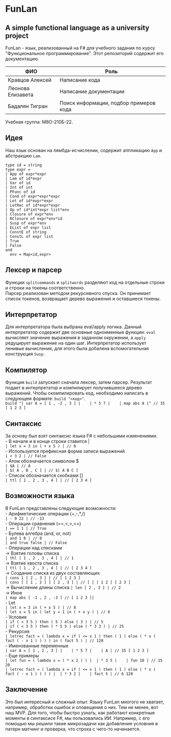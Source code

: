 # FunLan
A simple functional language as a university project
---
FunLan - язык, реализованный на F# для учебного задания по курсу "Функциональное программирование". Этот репозиторий содержит его документацию.  

| ФИО | Роль |
| ----------- | ----------- |
| Кравцов Алексей    | Написание кода   |
| Леонова Елизавета   | Написание документации   |
| Бадалян Тигран    | Поиск информации, подбор примеров кода   |

Учебная группа: М8О-210Б-22.

## Идея
Наш язык основан на лямбда-исчислении, содержит аппликацию `App` и абстракцию `Lam`.

```F#
type id = string 
type expr = 
| App of expr*expr 
| Lam of id*expr 
| Var of id 
| Int of int 
| PFunc of id 
| Cond of expr*expr*expr 
| Let of id*expr*expr 
| LetRec of id*expr*expr 
| Op of id*int*expr list*env 
| Closure of expr*env 
| RClosure of expr*env*id 
| Susp of expr*env 
| EList of expr list 
| ConstE of string 
| ConstL of expr list 
| True 
| False 
and 
  env = Map<id,expr> 
```
## Лексер и парсер
Функции `splitcommands` и `splitwords` разделяют код на отдельные строки и строки на токены соответственно.  
Парсер реализован методом рекурсивного спуска. Он принимает список токенов, возвращает дерево выражения и оставшиеся токены.

## Интерпретатор
Для интерпретатора была выбрана eval/apply логика. Данный интерпретатор содержит две основные одноименные функции: `eval` вычисляет значение выражения в заданном окружении, а `apply` редуцирует выражение на один шаг. Интерпретатор использует ленивые вычисления, для этого была добалена вспомогательная конструкция `Susp`.

## Компилятор
Функция `build` запускает сначала лексер, затем парсер. Результат подает в интерпретатор и компилирует получившееся дерево выражений. Чтобы скомпилировать код, необходимо написать в следующем формате: `build "<код>"`.  
`build "| var A = [ 1 , -2 , 3 ] |    | * 5 7 |    | map abs A |" // 35 [ 1 2 3 ] `

## Синтаксис
За основу был взят синтаксис языка F# с небольшими изменениями.  
    - В начале и в конце строки ставится |  
    `| let x = 3 in ( + x 5 ) | // 8`  
    - Используется префиксная форма записи выражений  
    `| < 3 2 | // False`   
    - Атом обозначается символом $   
    `| $A | // A`   
    `| $[ A , B , C ] | // $[ A B C ]`  
    - Список обозначается скобками []  
    `| ttl [ 1 , 2 , 3 , 4 ] | // [ 2 3 4 ]`

## Возможности языка
В FunLan представлены следующие возможности:  
    - Арифметические операции (+,-,*,/)  
    `| - 9 22 | // -13`  
    - Операции сравнения (==,<,>,<=)  
    `| == 1 1 | // True`  
    - Булева алгебра (and, or, not)  
    `| and 1 0 | // 0`  
    `| and true false | // False`  
    - Операции над списками  
    -> Взятие головы списка  
    `| thl [ 1 , 2 , 3 , 4 ] | // 1`  
    -> Взятие хвоста списка  
    `| ttl [ 1 , 2 , 3 , 4 ] | // [ 2 3 4 ]`  
    -> Создание списка из двух составляющих   
    `| cons 1 [ 2 , 3 ] | // [ 1 2 3 ]`  
    `| cons [ [ 1 , 2 ] ] [ 2 , 3 ] | // [ [ [ 1 2 ] ] 2 3 ]`  
    -> Вычисление длины списка
    `| len [ 2 , 3 ] | // 2`  
    -> Иное  
    `| map abs [ -1 , 2 , -3 ] // [ 1 2 3 ]|`  
    - Let  
    `| let x = 3 in ( + x 5 ) | // 8`  
    `| let x = 5 in ( let y = 1 in ( + x y ) | // 6`  
    - Условия  
    `| if ( < 3 5 ) then ( 5 ) else ( 3 ) | // 5`  
    `| if ( < 3 5 ) then ( * 5 5 ) else ( * 3 3 ) | // 25`    
    - Рекурсия  
    `| letrec fact = ( lambda x = if ( <= x 1 ) then ( 1 ) else ( * x ( fact ( - x 1 ) ) ) ) in ( fact 5 ) | // 120`  
    - Именованные переменные  
    `| var A = [ 1 , 2 , 3 ] |    | * 5 7 |    | A | // 35 [ 1 2 3 ]`  
    - Еще примеры  
    `| let fun = ( lambda x = ( * x 2 ) ) |  | * 3 5 |    | fun 10 | // 15 20`  
    `| letrec fact = ( lambda x = if ( <= x 1 ) then ( 1 ) else ( * x ( fact ( - x 1 ) ) ) ) |  | * 3 2 |    | fact 5 | // 6 120`  
    
## Заключение
Это был интересный и сложный опыт. Языку FunLan многого не хватает, например, обработки ошибок и оповещения о них. Тем не менее, вот наш MVP. Для того, чтобы быстро узнать, как работают конкретные моменты в синтаксисе F#, мы пользовались ИИ. Например, с его помощью мы решили такие микрозадачи как добавление условния в патерн матчинг и проверка, что строка с чего-то начинается.
